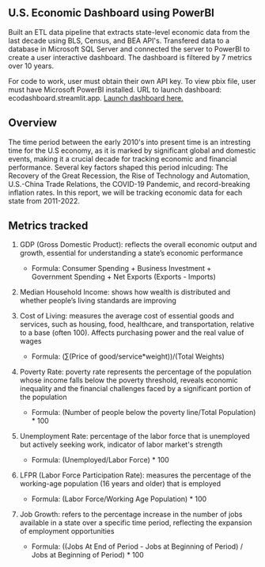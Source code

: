 ## U.S. Economic Dashboard using PowerBI

Built an ETL data pipeline that extracts state-level economic data from the last decade using BLS, Census, and BEA API's. Transfered data to a database in Microsoft SQL Server and connected the server to PowerBI to create a user interactive dashboard. The dashboard is filtered by 7 metrics over 10 years.

For code to work, user must obtain their own API key. To view pbix file, user must have Microsoft PowerBI installed. URL to launch dashboard: ecodashboard.streamlit.app.
[Launch dashboard here.](https://ecodashboard.streamlit.app)

## Overview

The time period between the early 2010's into present time is an intresting time for the U.S economy, as it is marked by significant global and domestic events, making it a crucial decade for tracking economic and financial performance. Several key factors shaped this period inlcuding: The Recovery of the Great Recession, the Rise of Technology and Automation, U.S.-China Trade Relations, the COVID-19 Pandemic, and record-breaking inflation rates. In this report, we will be tracking economic data for each state from 2011-2022.

## Metrics tracked

1. GDP (Gross Domestic Product):  reflects the overall economic output and growth, essential for understanding a state’s economic performance
   - Formula: Consumer Spending + Business Investment + Government Spending + Net Exports (Exports - Imports)
     
2. Median Household Income: shows how wealth is distributed and whether people’s living standards are improving

3. Cost of Living:  measures the average cost of essential goods and services, such as housing, food, healthcare, and transportation, relative to a base (often 100). Affects purchasing power and the real value of wages
   - Formula: (∑(Price of good/service*weight))/(Total Weights)

4. Poverty Rate: poverty rate represents the percentage of the population whose income falls below the poverty threshold, reveals economic inequality and the financial challenges faced by a significant portion of the population
   - Formula: (Number of people below the poverty line/Total Population) * 100
​
5. Unemployment Rate:  percentage of the labor force that is unemployed but actively seeking work, indicator of labor market's strength
   - Formula: (Unemployed/Labor Force) * 100
​
6. LFPR (Labor Force Participation Rate):  measures the percentage of the working-age population (16 years and older) that is employed
   - Formula: (Labor Force/Working Age Population) * 100

7. Job Growth: refers to the percentage increase in the number of jobs available in a state over a specific time period, reflecting the expansion of employment opportunities
   - Formula: ((Jobs At End of Period - Jobs at Beginning of Period) / Jobs at Beginning of Period) * 100
